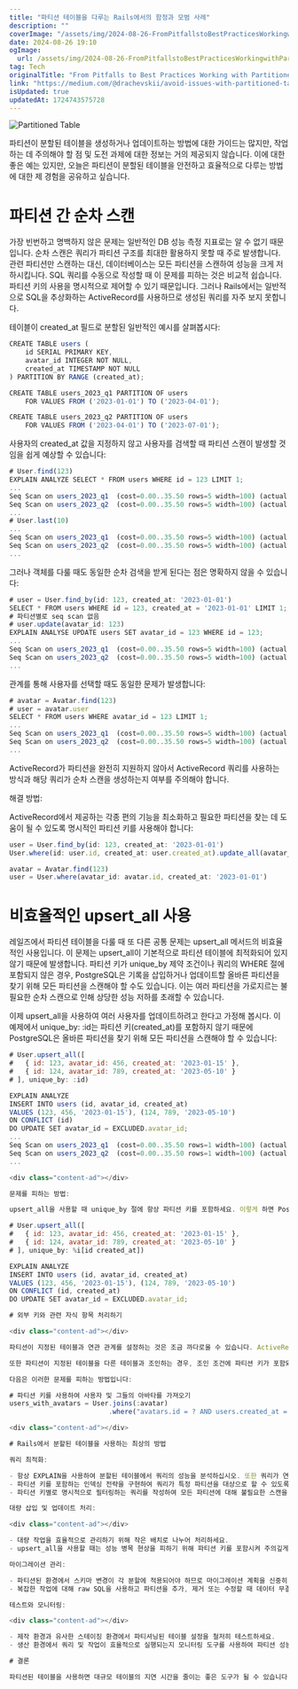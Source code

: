 ```yaml
---
title: "파티션 테이블을 다루는 Rails에서의 함정과 모범 사례"
description: ""
coverImage: "/assets/img/2024-08-26-FromPitfallstoBestPracticesWorkingwithPartitionedTablesinRails_0.png"
date: 2024-08-26 19:10
ogImage: 
  url: /assets/img/2024-08-26-FromPitfallstoBestPracticesWorkingwithPartitionedTablesinRails_0.png
tag: Tech
originalTitle: "From Pitfalls to Best Practices Working with Partitioned Tables in Rails."
link: "https://medium.com/@drachevskii/avoid-issues-with-partitioned-table-in-rails-39a4fe337cca"
isUpdated: true
updatedAt: 1724743575728
---
```



![Partitioned Table](/assets/img/2024-08-26-FromPitfallstoBestPracticesWorkingwithPartitionedTablesinRails_0.png)

파티션이 분할된 테이블을 생성하거나 업데이트하는 방법에 대한 가이드는 많지만, 작업하는 데 주의해야 할 점 및 도전 과제에 대한 정보는 거의 제공되지 않습니다. 이에 대한 좋은 예는 있지만, 오늘은 파티션이 분할된 테이블을 안전하고 효율적으로 다루는 방법에 대한 제 경험을 공유하고 싶습니다.

# 파티션 간 순차 스캔

가장 빈번하고 명백하지 않은 문제는 일반적인 DB 성능 측정 지표로는 알 수 없기 때문입니다. 순차 스캔은 쿼리가 파티션 구조를 최대한 활용하지 못할 때 주로 발생합니다. 관련 파티션만 스캔하는 대신, 데이터베이스는 모든 파티션을 스캔하여 성능을 크게 저하시킵니다.
SQL 쿼리를 수동으로 작성할 때 이 문제를 피하는 것은 비교적 쉽습니다. 파티션 키의 사용을 명시적으로 제어할 수 있기 때문입니다. 그러나 Rails에서는 일반적으로 SQL을 추상화하는 ActiveRecord를 사용하므로 생성된 쿼리를 자주 보지 못합니다.

<div class="content-ad"></div>

테이블이 created_at 필드로 분할된 일반적인 예시를 살펴봅시다:

```js
CREATE TABLE users (
    id SERIAL PRIMARY KEY,
    avatar_id INTEGER NOT NULL,
    created_at TIMESTAMP NOT NULL
) PARTITION BY RANGE (created_at);

CREATE TABLE users_2023_q1 PARTITION OF users
    FOR VALUES FROM ('2023-01-01') TO ('2023-04-01');

CREATE TABLE users_2023_q2 PARTITION OF users
    FOR VALUES FROM ('2023-04-01') TO ('2023-07-01');
```

사용자의 created_at 값을 지정하지 않고 사용자를 검색할 때 파티션 스캔이 발생할 것임을 쉽게 예상할 수 있습니다:

```js
# User.find(123)
EXPLAIN ANALYZE SELECT * FROM users WHERE id = 123 LIMIT 1;
...
Seq Scan on users_2023_q1  (cost=0.00..35.50 rows=5 width=100) (actual time=0.005..0.005 rows=0 loops=1)
Seq Scan on users_2023_q2  (cost=0.00..35.50 rows=5 width=100) (actual time=0.005..0.005 rows=0 loops=1)
...
# User.last(10)
...
Seq Scan on users_2023_q1  (cost=0.00..35.50 rows=5 width=100) (actual time=0.005..0.005 rows=0 loops=1)
Seq Scan on users_2023_q2  (cost=0.00..35.50 rows=5 width=100) (actual time=0.005..0.005 rows=0 loops=1)
...
```

<div class="content-ad"></div>

그러나 객체를 다룰 때도 동일한 순차 검색을 받게 된다는 점은 명확하지 않을 수 있습니다:

```js
# user = User.find_by(id: 123, created_at: '2023-01-01')
SELECT * FROM users WHERE id = 123, created_at = '2023-01-01' LIMIT 1;
# 파티션별로 seq scan 없음
# user.update(avatar_id: 123)
EXPLAIN ANALYSE UPDATE users SET avatar_id = 123 WHERE id = 123;
...
Seq Scan on users_2023_q1  (cost=0.00..35.50 rows=5 width=100) (actual time=0.005..0.005 rows=0 loops=1)
Seq Scan on users_2023_q2  (cost=0.00..35.50 rows=5 width=100) (actual time=0.005..0.005 rows=0 loops=1)
...
```

관계를 통해 사용자를 선택할 때도 동일한 문제가 발생합니다:

```js
# avatar = Avatar.find(123)
# user = avatar.user
SELECT * FROM users WHERE avatar_id = 123 LIMIT 1;
...
Seq Scan on users_2023_q1  (cost=0.00..35.50 rows=5 width=100) (actual time=0.005..0.005 rows=0 loops=1)
Seq Scan on users_2023_q2  (cost=0.00..35.50 rows=5 width=100) (actual time=0.005..0.005 rows=0 loops=1)
...
```

<div class="content-ad"></div>

ActiveRecord가 파티션을 완전히 지원하지 않아서 ActiveRecord 쿼리를 사용하는 방식과 해당 쿼리가 순차 스캔을 생성하는지 여부를 주의해야 합니다.

해결 방법:

ActiveRecord에서 제공하는 각종 편의 기능을 최소화하고 필요한 파티션을 찾는 데 도움이 될 수 있도록 명시적인 파티션 키를 사용해야 합니다:

```js
user = User.find_by(id: 123, created_at: '2023-01-01')
User.where(id: user.id, created_at: user.created_at).update_all(avatar_id: 123)

avatar = Avatar.find(123)
user = User.where(avatar_id: avatar.id, created_at: '2023-01-01')
```

<div class="content-ad"></div>

# 비효율적인 upsert_all 사용

레일즈에서 파티션 테이블을 다룰 때 또 다른 공통 문제는 upsert_all 메서드의 비효율적인 사용입니다. 이 문제는 upsert_all이 기본적으로 파티션 테이블에 최적화되어 있지 않기 때문에 발생합니다. 파티션 키가 unique_by 제약 조건이나 쿼리의 WHERE 절에 포함되지 않은 경우, PostgreSQL은 기록을 삽입하거나 업데이트할 올바른 파티션을 찾기 위해 모든 파티션을 스캔해야 할 수도 있습니다. 이는 여러 파티션을 가로지르는 불필요한 순차 스캔으로 인해 상당한 성능 저하를 초래할 수 있습니다.

이제 upsert_all을 사용하여 여러 사용자를 업데이트하려고 한다고 가정해 봅시다. 이 예제에서 unique_by: :id는 파티션 키(created_at)를 포함하지 않기 때문에 PostgreSQL은 올바른 파티션을 찾기 위해 모든 파티션을 스캔해야 할 수 있습니다:

```js
# User.upsert_all([
#   { id: 123, avatar_id: 456, created_at: '2023-01-15' },
#   { id: 124, avatar_id: 789, created_at: '2023-05-10' }
# ], unique_by: :id)

EXPLAIN ANALYZE
INSERT INTO users (id, avatar_id, created_at)
VALUES (123, 456, '2023-01-15'), (124, 789, '2023-05-10')
ON CONFLICT (id)
DO UPDATE SET avatar_id = EXCLUDED.avatar_id;
...
Seq Scan on users_2023_q1  (cost=0.00..35.50 rows=1 width=100) (actual time=0.005..0.005 rows=1 loops=1)
Seq Scan on users_2023_q2  (cost=0.00..35.50 rows=1 width=100) (actual time=0.005..0.005 rows=1 loops=1)
...

<div class="content-ad"></div>

문제를 피하는 방법:

upsert_all을 사용할 때 unique_by 절에 항상 파티션 키를 포함하세요. 이렇게 하면 PostgreSQL이 올바른 파티션을 효율적으로 찾아 삽입 또는 업데이트를 적용할 수 있으며 관련 없는 파티션을 스캔하지 않습니다:

# User.upsert_all([
#   { id: 123, avatar_id: 456, created_at: '2023-01-15' },
#   { id: 124, avatar_id: 789, created_at: '2023-05-10' }
# ], unique_by: %i[id created_at])

EXPLAIN ANALYZE
INSERT INTO users (id, avatar_id, created_at)
VALUES (123, 456, '2023-01-15'), (124, 789, '2023-05-10')
ON CONFLICT (id, created_at)
DO UPDATE SET avatar_id = EXCLUDED.avatar_id;

# 외부 키와 관련 자식 항목 처리하기

<div class="content-ad"></div>

파티션이 지정된 테이블과 연관 관계를 설정하는 것은 조금 까다로울 수 있습니다. ActiveRecord의 연관 관계(belongs_to, has_many 등)는 파티셔닝을 자동으로 처리해주지 않습니다. 특히 연관 관계에 파티션 키가 포함되지 않은 경우, 여러 파티션을 스캔하는 비효율적인 쿼리가 발생할 수 있습니다.

또한 파티션이 지정된 테이블을 다른 테이블과 조인하는 경우, 조인 조건에 파티션 키가 포함되지 않으면 복잡하고 느린 쿼리가 발생할 수 있습니다. 특히 조인이 여러 파티션에 흩어진 대규모 데이터 집합을 처리해야 할 때 문제가 될 수 있습니다.

다음은 이러한 문제를 피하는 방법입니다:

# 파티션 키를 사용하여 사용자 및 그들의 아바타를 가져오기
users_with_avatars = User.joins(:avatar)
                         .where("avatars.id = ? AND users.created_at = ?", 456, '2023-01-15')

<div class="content-ad"></div>

# Rails에서 분할된 테이블을 사용하는 최상의 방법

쿼리 최적화:

- 항상 EXPLAIN을 사용하여 분할된 테이블에서 쿼리의 성능을 분석하십시오. 또한 쿼리가 연속 스캔을 생성하는지 여부를 확인하는 유일한 방법이거나 거의 그렇습니다.
- 파티션 키를 포함하는 인덱싱 전략을 구현하여 쿼리가 특정 파티션을 대상으로 할 수 있도록 합니다.
- 파티션 키별로 명시적으로 필터링하는 쿼리를 작성하여 모든 파티션에 대해 불필요한 스캔을 피하십시오.

대량 삽입 및 업데이트 처리:

<div class="content-ad"></div>

- 대량 작업을 효율적으로 관리하기 위해 작은 배치로 나누어 처리하세요.
- upsert_all을 사용할 때는 성능 병목 현상을 피하기 위해 파티션 키를 포함시켜 주의깊게 사용하세요.

마이그레이션 관리:

- 파티션된 환경에서 스키마 변경이 각 분할에 적용되어야 하므로 마이그레이션 계획을 신중히 세우세요.
- 복잡한 작업에 대해 raw SQL을 사용하고 파티션을 추가, 제거 또는 수정할 때 데이터 무결성과 성능에 미치는 영향을 고려하세요.

테스트와 모니터링:

<div class="content-ad"></div>

- 제작 환경과 유사한 스테이징 환경에서 파티셔닝된 테이블 설정을 철저히 테스트하세요.
- 생산 환경에서 쿼리 및 작업이 효율적으로 실행되는지 모니터링 도구를 사용하여 파티션 성능을 확인하세요.

# 결론

파티션된 테이블을 사용하면 대규모 테이블의 지연 시간을 줄이는 좋은 도구가 될 수 있습니다. 하지만 실수하기 쉬우므로 조심히 사용해야 합니다. 이 내용이 Rails에서 파티션된 테이블을 다루는 방법을 이해하는 데 도움이 되었기를 바랍니다.